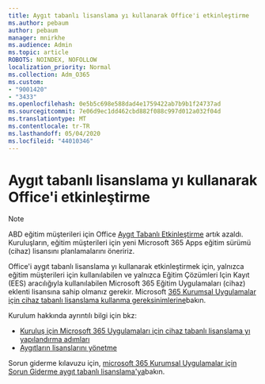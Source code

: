 ```yaml
---
title: Aygıt tabanlı lisanslama yı kullanarak Office'i etkinleştirme
ms.author: pebaum
author: pebaum
manager: mnirkhe
ms.audience: Admin
ms.topic: article
ROBOTS: NOINDEX, NOFOLLOW
localization_priority: Normal
ms.collection: Adm_O365
ms.custom:
- "9001420"
- "3433"
ms.openlocfilehash: 0e5b5c698e588dad4e1759422ab7b9b1f24737ad
ms.sourcegitcommit: 7e06d9ec1dd462cbd882f088c997d012a032f04d
ms.translationtype: MT
ms.contentlocale: tr-TR
ms.lasthandoff: 05/04/2020
ms.locfileid: "44010346"
---
```

# <a name="activating-office-using-device-based-licensing"></a>Aygıt tabanlı lisanslama yı kullanarak Office'i etkinleştirme

> [!NOTE]
> ABD eğitim müşterileri için Office [Aygıt Tabanlı Etkinleştirme](https://aka.ms/officedba) artık azaldı. Kuruluşların, eğitim müşterileri için yeni Microsoft 365 Apps eğitim sürümü (cihaz) lisansını planlamalarını öneririz.

Office'i aygıt tabanlı lisanslama yı kullanarak etkinleştirmek için, yalnızca eğitim müşterileri için kullanılabilen ve yalnızca Eğitim Çözümleri Için Kayıt (EES) aracılığıyla kullanılabilen Microsoft 365 Eğitim Uygulamaları (cihaz) eklenti lisansına sahip olmanız gerekir. Microsoft [365 Kurumsal Uygulamalar için cihaz tabanlı lisanslama kullanma gereksinimlerine](https://docs.microsoft.com/deployoffice/device-based-licensing#requirements-for-using-device-based-licensing-for-microsoft-365-apps-for-enterprise)bakın.


Kurulum hakkında ayrıntılı bilgi için bkz:

- [Kuruluş için Microsoft 365 Uygulamaları için cihaz tabanlı lisanslama yı yapılandırma adımları](https://docs.microsoft.com/deployoffice/device-based-licensing#steps-to-configure-device-based-licensing-for-microsoft-365-apps-for-enterprise)
- [Aygıtların lisanslarını yönetme](https://docs.microsoft.com/Office365/Admin/misc/manage-licenses-for-devices)

Sorun giderme kılavuzu için, [microsoft 365 Kurumsal Uygulamalar için Sorun Giderme aygıt tabanlı lisanslama'ya](https://docs.microsoft.com/deployoffice/device-based-licensing#troubleshoot-device-based-licensing-for-microsoft-365-apps-for-enterprise)bakın.
